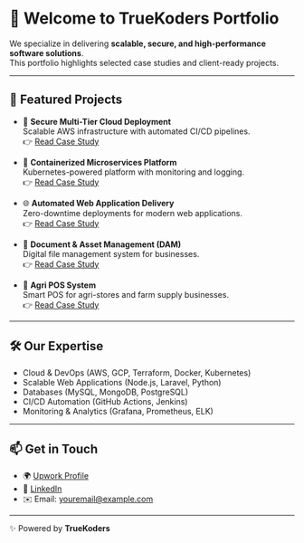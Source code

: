 # 👋 Welcome to TrueKoders Portfolio

We specialize in delivering **scalable, secure, and high-performance software solutions**.  
This portfolio highlights selected case studies and client-ready projects.  

---

## 🚀 Featured Projects

- 🔐 **Secure Multi-Tier Cloud Deployment**  
  Scalable AWS infrastructure with automated CI/CD pipelines.  
  👉 [Read Case Study](./project1/README.md)  

- 🚀 **Containerized Microservices Platform**  
  Kubernetes-powered platform with monitoring and logging.  
  👉 [Read Case Study](./project2/README.md)  

- 🌐 **Automated Web Application Delivery**  
  Zero-downtime deployments for modern web applications.  
  👉 [Read Case Study](./project3/README.md)  

- 📁 **Document & Asset Management (DAM)**  
  Digital file management system for businesses.  
  👉 [Read Case Study](./dam/README.md)  

- 🌾 **Agri POS System**  
  Smart POS for agri-stores and farm supply businesses.  
  👉 [Read Case Study](./agri-pos/README.md)  

---

## 🛠️ Our Expertise
- Cloud & DevOps (AWS, GCP, Terraform, Docker, Kubernetes)  
- Scalable Web Applications (Node.js, Laravel, Python)  
- Databases (MySQL, MongoDB, PostgreSQL)  
- CI/CD Automation (GitHub Actions, Jenkins)  
- Monitoring & Analytics (Grafana, Prometheus, ELK)  

---

## 📫 Get in Touch
- 🌍 [Upwork Profile](#)  
- 💼 [LinkedIn](#)  
- ✉️ Email: youremail@example.com  

---

✨ Powered by **TrueKoders**

